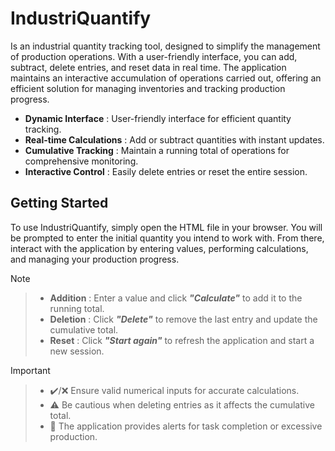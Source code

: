 # IndustriQuantify

Is an industrial quantity tracking tool, designed to simplify the management of production operations. With a user-friendly interface, you can add, subtract, delete entries, and reset data in real time. The application maintains an interactive accumulation of operations carried out, offering an efficient solution for managing inventories and tracking production progress.

- **Dynamic Interface** : User-friendly interface for efficient quantity tracking.
- **Real-time Calculations** : Add or subtract quantities with instant updates.
- **Cumulative Tracking** : Maintain a running total of operations for comprehensive monitoring.
- **Interactive Control** : Easily delete entries or reset the entire session.

## Getting Started

To use IndustriQuantify, simply open the HTML file in your browser. You will be prompted to enter the initial quantity you intend to work with. From there, interact with the application by entering values, performing calculations, and managing your production progress.

> [!NOTE]

> - **Addition** : Enter a value and click **_"Calculate"_** to add it to the running total.
> - **Deletion** : Click **_"Delete"_** to remove the last entry and update the cumulative total.
> - **Reset** : Click **_"Start again"_** to refresh the application and start a new session.

> [!IMPORTANT]

> - ✔️/❌ Ensure valid numerical inputs for accurate calculations.
> - ⚠️ Be cautious when deleting entries as it affects the cumulative total.
> - 🔔 The application provides alerts for task completion or excessive production.

